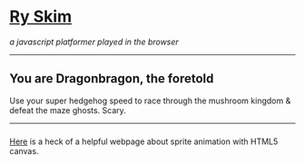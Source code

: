 # [Ry Skim](https://yeti-detective.github.io/ry_skim/)
*a javascript platformer played in the browser*
***
## You are Dragonbragon, the foretold
Use your super hedgehog speed to race through the mushroom kingdom & defeat the maze ghosts. Scary.
***
###
[Here](http://www.williammalone.com/articles/create-html5-canvas-javascript-sprite-animation/) is a heck of a helpful webpage about sprite animation with HTML5 canvas.
